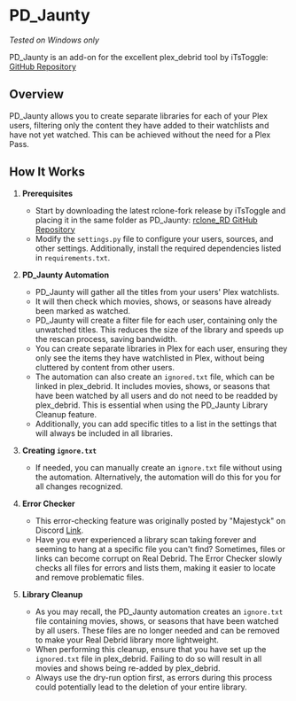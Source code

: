 # PD_Jaunty
*Tested on Windows only*

PD_Jaunty is an add-on for the excellent plex_debrid tool by iTsToggle:
[GitHub Repository](https://github.com/itsToggle/plex_debrid)

## Overview
PD_Jaunty allows you to create separate libraries for each of your Plex users, filtering only the content they have added to their watchlists and have not yet watched. This can be achieved without the need for a Plex Pass.

## How It Works
1. **Prerequisites**
   - Start by downloading the latest rclone-fork release by iTsToggle and placing it in the same folder as PD_Jaunty:
     [rclone_RD GitHub Repository](https://github.com/itsToggle/rclone_RD#windows)
   - Modify the `settings.py` file to configure your users, sources, and other settings. Additionally, install the required dependencies listed in `requirements.txt`.

2. **PD_Jaunty Automation**
   - PD_Jaunty will gather all the titles from your users' Plex watchlists.
   - It will then check which movies, shows, or seasons have already been marked as watched.
   - PD_Jaunty will create a filter file for each user, containing only the unwatched titles. This reduces the size of the library and speeds up the rescan process, saving bandwidth.
   - You can create separate libraries in Plex for each user, ensuring they only see the items they have watchlisted in Plex, without being cluttered by content from other users.
   - The automation can also create an `ignored.txt` file, which can be linked in plex_debrid. It includes movies, shows, or seasons that have been watched by all users and do not need to be readded by plex_debrid. This is essential when using the PD_Jaunty Library Cleanup feature.
   - Additionally, you can add specific titles to a list in the settings that will always be included in all libraries.

3. **Creating `ignore.txt`**
   - If needed, you can manually create an `ignore.txt` file without using the automation. Alternatively, the automation will do this for you for all changes recognized.

4. **Error Checker**
   - This error-checking feature was originally posted by "Majestyck" on Discord [Link](https://discord.com/channels/1021692389368283158/1155806221408931881/1156150014096191528).
   - Have you ever experienced a library scan taking forever and seeming to hang at a specific file you can't find? Sometimes, files or links can become corrupt on Real Debrid. The Error Checker slowly checks all files for errors and lists them, making it easier to locate and remove problematic files.

5. **Library Cleanup**
   - As you may recall, the PD_Jaunty automation creates an `ignore.txt` file containing movies, shows, or seasons that have been watched by all users. These files are no longer needed and can be removed to make your Real Debrid library more lightweight.
   - When performing this cleanup, ensure that you have set up the `ignored.txt` file in plex_debrid. Failing to do so will result in all movies and shows being re-added by plex_debrid.
   - Always use the dry-run option first, as errors during this process could potentially lead to the deletion of your entire library.
